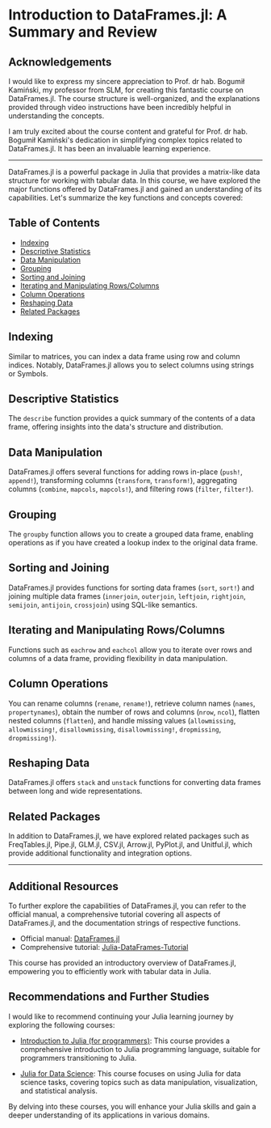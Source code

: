 # Introduction to DataFrames.jl: A Summary and Review

## Acknowledgements

I would like to express my sincere appreciation to Prof. dr hab. Bogumił Kamiński, my professor from SLM, for creating this fantastic course on DataFrames.jl. The course structure is well-organized, and the explanations provided through video instructions have been incredibly helpful in understanding the concepts.

I am truly excited about the course content and grateful for Prof. dr hab. Bogumił Kamiński's dedication in simplifying complex topics related to DataFrames.jl. It has been an invaluable learning experience.

----

DataFrames.jl is a powerful package in Julia that provides a matrix-like data structure for working with tabular data. In this course, we have explored the major functions offered by DataFrames.jl and gained an understanding of its capabilities. Let's summarize the key functions and concepts covered:

## Table of Contents
- [Indexing](#indexing)
- [Descriptive Statistics](#descriptive-statistics)
- [Data Manipulation](#data-manipulation)
- [Grouping](#grouping)
- [Sorting and Joining](#sorting-and-joining)
- [Iterating and Manipulating Rows/Columns](#iterating-and-manipulating-rows-columns)
- [Column Operations](#column-operations)
- [Reshaping Data](#reshaping-data)
- [Related Packages](#related-packages)

## Indexing
Similar to matrices, you can index a data frame using row and column indices. Notably, DataFrames.jl allows you to select columns using strings or Symbols.

## Descriptive Statistics
The `describe` function provides a quick summary of the contents of a data frame, offering insights into the data's structure and distribution.

## Data Manipulation
DataFrames.jl offers several functions for adding rows in-place (`push!`, `append!`), transforming columns (`transform`, `transform!`), aggregating columns (`combine`, `mapcols`, `mapcols!`), and filtering rows (`filter`, `filter!`).

## Grouping
The `groupby` function allows you to create a grouped data frame, enabling operations as if you have created a lookup index to the original data frame.

## Sorting and Joining
DataFrames.jl provides functions for sorting data frames (`sort`, `sort!`) and joining multiple data frames (`innerjoin`, `outerjoin`, `leftjoin`, `rightjoin`, `semijoin`, `antijoin`, `crossjoin`) using SQL-like semantics.

## Iterating and Manipulating Rows/Columns
Functions such as `eachrow` and `eachcol` allow you to iterate over rows and columns of a data frame, providing flexibility in data manipulation.

## Column Operations
You can rename columns (`rename`, `rename!`), retrieve column names (`names`, `propertynames`), obtain the number of rows and columns (`nrow`, `ncol`), flatten nested columns (`flatten`), and handle missing values (`allowmissing`, `allowmissing!`, `disallowmissing`, `disallowmissing!`, `dropmissing`, `dropmissing!`).

## Reshaping Data
DataFrames.jl offers `stack` and `unstack` functions for converting data frames between long and wide representations.

## Related Packages
In addition to DataFrames.jl, we have explored related packages such as FreqTables.jl, Pipe.jl, GLM.jl, CSV.jl, Arrow.jl, PyPlot.jl, and Unitful.jl, which provide additional functionality and integration options.

----

## Additional Resources

To further explore the capabilities of DataFrames.jl, you can refer to the official manual, a comprehensive tutorial covering all aspects of DataFrames.jl, and the documentation strings of respective functions.

- Official manual: [DataFrames.jl](https://juliadata.github.io/DataFrames.jl/stable/)
- Comprehensive tutorial: [Julia-DataFrames-Tutorial](https://github.com/bkamins/Julia-DataFrames-Tutorial)

This course has provided an introductory overview of DataFrames.jl, empowering you to efficiently work with tabular data in Julia.

## Recommendations and Further Studies

I would like to recommend continuing your Julia learning journey by exploring the following courses:

- [Introduction to Julia (for programmers)](https://juliaacademy.com/p/intro-to-julia): This course provides a comprehensive introduction to Julia programming language, suitable for programmers transitioning to Julia.

- [Julia for Data Science](https://juliaacademy.com/courses/enrolled/937702): This course focuses on using Julia for data science tasks, covering topics such as data manipulation, visualization, and statistical analysis.

By delving into these courses, you will enhance your Julia skills and gain a deeper understanding of its applications in various domains.
